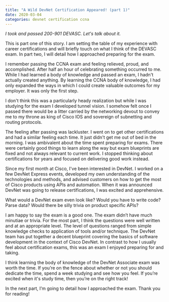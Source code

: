 ```yaml
---
title: "A Wild DevNet Certification Appeared! (part 1)"
date: 2020-03-04
categories: devnet certification ccna
---
```

_I took and passed 200-901 DEVASC. Let's talk about it._

This is part one of this story. I am setting the table of my experience with career certifications and will briefly touch on what I think of the DEVASC exam. In part two, I will detail how I approached preparing for the exam.

I remember passing the CCNA exam and feeling relieved, proud, and accomplished. After half an hour of celebrating something occurred to me. While I had learned a body of knowledge and passed an exam, I hadn't actually created anything. By learning the CCNA body of knowledge, I had only expanded the ways in which I could create valuable outcomes for my employer. It was only the first step.

I don't think this was a particularly heady realization but while I was studying for the exam I developed tunnel vision. I somehow felt once I passed there would be a litter carried by the networking devout to convey me to my throne as king of Cisco IOS and sovereign of subnetting and routing protocols.

The feeling after passing was lackluster. I went on to get other certifications and had a similar feeling each time. It just didn't get me out of bed in the morning. I was ambivalent about the time spent preparing for exams. There were certainly good things to learn along the way but exam blueprints are fixed and not always relevant to current work. I stopped thinking about certifications for years and focused on delivering good work instead.

Since my first month at Cisco, I've been interested in DevNet. I worked on a few DevNet Express events, developed my own understanding of the technologies and methods, and advised customers on how to get the most of Cisco products using APIs and automation. When it was announced DevNet was going to release certifications, I was excited and apprehensive.

What would a DevNet exam even look like? Would you have to write code? Parse data? Would there be silly trivia on product specific APIs?

I am happy to say the exam is a good one. The exam didn’t have much minutiae or trivia. For the most part, I think the questions were well written and at an appropriate level. The level of questions ranged from simple knowledge checks to application of tools and/or technique. The DevNet team has put together a decent blueprint covering the basics of software development in the context of Cisco DevNet. In contrast to how I usually feel about certification exams, this was an exam I enjoyed preparing for and taking.

I think learning the body of knowledge of the DevNet Associate exam was worth the time. If you’re on the fence about whether or not you should dedicate the time, spend a week studying and see how you feel. If you’re excited when it's study time, then you’re on the right track!

In the next part, I’m going to detail how I approached the exam. Thank you for reading!

